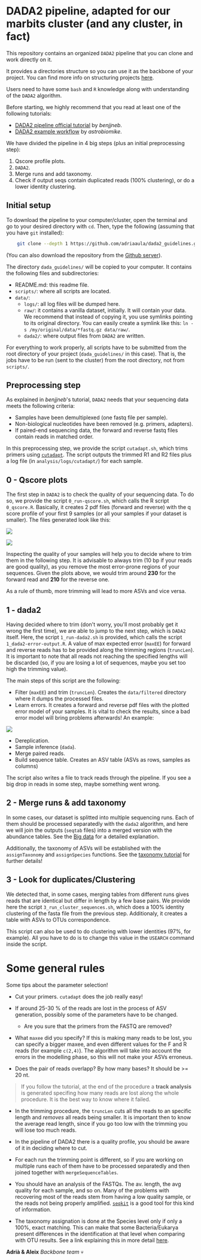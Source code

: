 # DADA2 pipeline, adapted for our marbits cluster (and any cluster, in fact)

This repository contains an organized `DADA2` pipeline that you can clone and work directly on it.

It provides a directories structure so you can use it as the backbone of your project. You can find more info on structuring projects [here](http://www.riffomonas.org/reproducible_research/organization/#10).

Users need to have some `bash` and `R` knowledge along with understanding of the `DADA2` algorithm. 

Before starting, we highly recommend that you read at least one of the following tutorials:

- [DADA2 pipeline official tutorial](https://benjjneb.github.io/dada2/tutorial.html) by *benjjneb*.
- [DADA2 example workflow](https://astrobiomike.github.io/amplicon/dada2_workflow_ex) by *astrobiomike*.

We have divided the pipeline in 4 big steps (plus an initial preprocessing step):

1. Qscore profile plots.
1. `DADA2`.
1. Merge runs and add taxonomy.
1. Check if output seqs contain duplicated reads (100% clustering), or do a lower identity clustering.

## Initial setup

To download the pipeline to your computer/cluster, open the terminal and go to your desired directory with `cd`. Then, type the following (assuming that you have `git` installed):

```sh
    git clone --depth 1 https://github.com/adriaaula/dada2_guidelines.git

```

(You can also download the repository from the [Github server](https://github.com/adriaaula/dada2_guidelines)).

The directory `dada_guidelines/` will be copied to your computer. It contains the following files and subdirectories:

- README.md: this readme file.
- `scripts/`: where all scripts are located.
- `data/`:
    - `logs/`: all log files will be dumped here.
    - `raw/`: it contains a vanilla dataset, initially. It will contain your data. We recommend that instead of copying it, you use symlinks pointing to its original directory. You can easily create a symlink like this: `ln -s /my/original/data/*fastq.gz data/raw/`.
    - `dada2/`: where output files from `DADA2` are written.

For everything to work properly, all scripts have to be submitted from the root directory of your project (`dada_guidelines/` in this case). That is, the jobs have to be run (sent to the cluster) from the root directory, not from `scripts/`. 

## Preprocessing step

As explained in *benjjneb*'s tutorial, `DADA2` needs that your sequencing data meets the following criteria: 
- Samples have been demultiplexed (one fastq file per sample).
- Non-biological nucleotides have been removed (e.g. primers, adapters).
- If paired-end sequencing data, the forward and reverse fastq files contain reads in matched order.

In this preprocessing step, we provide the script `cutadapt.sh`, which trims primers using [`cutadapt`](http://cutadapt.readthedocs.io/en/stable/guide.html). The script outputs the trimmed R1 and R2 files plus a log file (in `analysis/logs/cutadapt/`) for each sample.  

## 0 - Qscore plots

The first step in `DADA2` is to check the quality of your sequencing data. To do so, we provide the script `0_run-qscore.sh`, which calls the R script `0_qscore.R`. Basically, it creates 2 pdf files (forward and reverse) with the q score profile of your first 9 samples (or all your samples if your dataset is smaller). The files generated look like this:


![](https://github.com/adriaaula/dada2_guidelines/blob/master/.examples_output/forward.png)

![](https://github.com/adriaaula/dada2_guidelines/blob/master/.examples_output/reverse.png)


Inspecting the quality of your samples will help you to decide where to trim them in the following step. It is advisable to always trim (10 bp if your reads are good quality), as you remove the most error-prone regions of your sequences. Given the plots above, we would trim around  **230** for the forward read and **210** for the reverse one.

As a rule of thumb, more trimming will lead to more ASVs and vice versa. 

## 1 - dada2

Having decided where to trim (don't worry, you'll most probably get it wrong the first time), we are able to jump to the next step, which is `DADA2` itself. Here, the script `1_run-dada2.sh` is provided, which calls the script `1_dada2-error-output.R`. A value of max expected error (`maxEE`) for forward and reverse reads has to be provided along the trimming regions (`truncLen`). It is important to note that all reads not reaching the specified lengths will be discarded (so, if you are losing a lot of sequences, maybe you set too high the trimming value).

The main steps of this script are the following:
- Filter (`maxEE`) and trim (`truncLen`). Creates the `data/filtered` directory where it dumps the processed files.
- Learn errors. It creates a forward and reverse pdf files with the plotted error model of your samples. It is vital to check the results, since a bad error model will bring problems afterwards! An example:

![](https://benjjneb.github.io/dada2/tutorial_files/figure-html/plot-errors-1.png) 

- Dereplication.
- Sample inference (`dada`).
- Merge paired reads.
- Build sequence table. Creates an ASV table (ASVs as rows, samples as columns)

The script also writes a file to track reads through the pipeline. If you see a big drop in reads in some step, maybe something went wrong.

## 2 - Merge runs & add taxonomy 

In some cases, our dataset is splitted into multiple sequencing runs. Each of them should be processed separatedly with the `dada2` algorithm, and here we will join the outputs (`seqtab` files) into a merged version with the abundance tables. 
See the [Big data](https://benjjneb.github.io/dada2/bigdata.html) for a detailed explanation. 

Additionally, the taxonomy of ASVs will be established with the `assignTaxonomy` and `assignSpecies` functions. 
See the [taxonomy tutorial](https://benjjneb.github.io/dada2/assign.html) for further details!

## 3 - Look for duplicates/Clustering

We detected that, in some cases, merging tables from different runs gives reads that are identical but differ in length by a few base pairs. We provide here the script `3_run_cluster_sequences.sh`, which does a 100% identity clustering of the fasta file from the previous step. Additionaly, it creates a table with ASVs to OTUs correspondence.

This script can also be used to do clustering with lower identities (97%, for example). All you have to do is to change this value in the `USEARCH` command inside the script. 

# Some general rules 

Some tips about the parameter selection!

- Cut your primers. `cutadapt` does the job really easy! 

- If around 25-30 % of the reads are lost in the process of ASV generation, possibly some of the parameters have to be changed. 

	* Are you sure that the primers from the FASTQ are removed?

 * What `maxee` did you specify? If this is making many reads to be lost, you can specify a bigger maxee, and even different values for the F and R reads (for example `c(2,4)`).
The algorithm will take into account the errors in the modelling phase, so this will not make your ASVs erroneus. 

 * Does the pair of reads overlapp? By how many bases? It should be >= 20 nt. 

> If you follow the tutorial, at the end of the procedure a **track analysis** is generated specifing how many reads are lost along the whole procedure. It is the best way to know where it failed. 

- In the trimming procedure, the `truncLen` cuts all the reads to an specific length and *removes* all reads being smaller.  It is important then to know the average read length, since if you go too low with the trimming you will lose too much reads. 

 * In the pipeline of DADA2 there is a quality profile, you should be aware of it in deciding where to cut.
 
 * For each run the trimming point is different, so if you are working on multiple runs each of them have to be processed separatedly and then joined together with `mergeSequenceTables`. 

 * You should have an analysis of the FASTQs. The av. length, the avg quality for each sample, and so on. Many of the problems with recovering most of the reads
stem from having a low quality sample, or the reads not being properly amplified. [`seqkit`](https://github.com/shenwei356/seqkit) is a good tool for this kind of information. 

- The taxonomy assignation is done at the Species level only if only a 100%, exact matching. This can make that some Bacteria/Eukarya present differences
in the identification at that level when comparing with OTU results. See a link explaining this in more detail [here](https://benjjneb.github.io/dada2/assign.html#species-assignment).


**Adrià & Aleix**
*Backbone team*
:skull:
